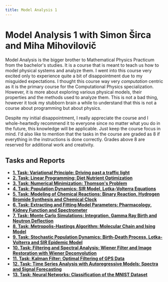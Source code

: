 ```yaml
---
title: Model Analysis 1
---
```

# Model Analysis 1 with Simon Širca and Miha Mihovilovič
Model Analysis is the bigger brother to Mathematical Physics Practicum from the bachelor's studies. It is a
course that is meant to teach us how to model physical systems and analyze them. I went into this course very
excited only to experience quite a bit of disappointment due to my misguided expectations. I thought this course way very *computation* centric as it is the primary course for the Computational Physics specialization. However, it is more about exploring various physical models, their properties and the methods used to analyze them. This is not a bad thing, however it took my stubborn brain a while to understand that this is not a course about programming but about physics.

Despite my initial disappointment, I really appreciate the course and I whole-heartedly recommend it to everyone since no matter what you do in the future, this knowledge will be applicable. Just keep the course focus in mind. I'd also like to mention that the tasks in the course are graded as $8$ if everything in the instructions is done correctly. Grades above $8$ are reserved for additional work and creativity. 

## Tasks and Reports
* [**1. Task: Variational Principle: Driving past a traffic light**](#)
* [**2. Task: Linear Programming: Diet Nutrient Optimization**](#)
* [**3. Task: Numerical Minimization: Thomson's Problem**](#)
* [**4. Task: Population Dynamics: SIR Model, Lotka-Volterra Equations**](#)
* [**5. Task: Modeling of Chemical Reactions: Binary Reaction, Hydrogen Bromide Synthesis and Chemical Clock**](#)
* [**6. Task: Extracting and Fitting Model Parameters: Pharmacology, Kidney Function and Spectrometer**](#)
* [**7. Task: Monte Carlo Simulations: Integration, Gamma Ray Birth and Neutron Deflection**](#)
* [**8. Task: Metropolis-Hastings Algorithm: Molecular Chain and Ising Model**](#)
* [**9. Task: Stochastic Population Dynamics: Birth-Death Process, Lotka-Volterra and SIR Epidemic Model**](#)
* [**10. Task: Filtering and Spectral Analysis: Wiener Filter and Image Restoration with Wiener Deconvolution**](#)
* [**11. Task: Kalman Filter: Optimal Filtering of GPS Data**](#)
* [**12. Task: Time Series Analysis with Autoregressive Models: Spectra and Signal Forecasting**](#)
* [**13. Task: Neural Networks: Classification of the MNIST Dataset**](#)

